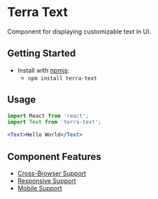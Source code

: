 # Terra Text

Component for displaying customizable text in UI.

## Getting Started

- Install with [npmjs](https://www.npmjs.com):
  - `npm install terra-text`

## Usage

```jsx
import React from 'react';
import Text from 'terra-text';

<Text>Hello World</Text>
```

## Component Features
* [Cross-Browser Support](https://github.com/cerner/terra-ui/blob/master/src/terra-dev-site/contributing/ComponentStandards.e.contributing.md#cross-browser-support)
* [Responsive Support](https://github.com/cerner/terra-ui/blob/master/src/terra-dev-site/contributing/ComponentStandards.e.contributing.md#responsive-support)
* [Mobile Support](https://github.com/cerner/terra-ui/blob/master/src/terra-dev-site/contributing/ComponentStandards.e.contributing.md#mobile-support)
